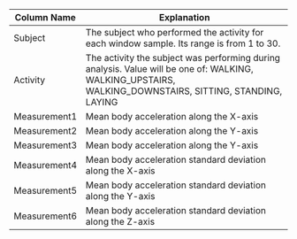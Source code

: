 
Column Name|Explanation
---|---
Subject|The subject who performed the activity for each window sample. Its range is from 1 to 30.
Activity|The activity the subject was performing during analysis. Value will be one of: WALKING, WALKING_UPSTAIRS, WALKING_DOWNSTAIRS, SITTING, STANDING, LAYING
Measurement1|Mean body acceleration along the X-axis
Measurement2|Mean body acceleration along the Y-axis
Measurement3|Mean body acceleration along the Y-axis
Measurement4|Mean body acceleration standard deviation along the X-axis
Measurement5|Mean body acceleration standard deviation along the Y-axis
Measurement6|Mean body acceleration standard deviation along the Z-axis

